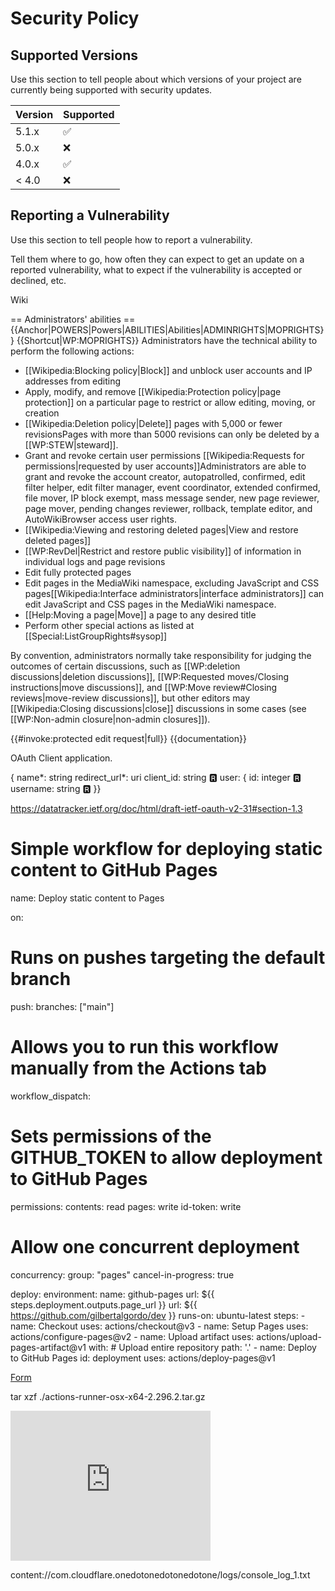 # Security Policy

## Supported Versions


<!-- Google tag (gtag.js) -->

Use this section to tell people about which versions of your project are
currently being supported with security updates.

| Version | Supported          |
| ------- | ------------------ |
| 5.1.x   | :white_check_mark: |
| 5.0.x   | :x:                |
| 4.0.x   | :white_check_mark: |
| < 4.0   | :x:                |

## Reporting a Vulnerability

Use this section to tell people how to report a vulnerability.

Tell them where to go, how often they can expect to get an update on a
reported vulnerability, what to expect if the vulnerability is accepted or
declined, etc.

Wiki

== Administrators' abilities ==
{{Anchor|POWERS|Powers|ABILITIES|Abilities|ADMINRIGHTS|MOPRIGHTS}}
{{Shortcut|WP:MOPRIGHTS}}
Administrators have the technical ability to perform the following actions:
* [[Wikipedia:Blocking policy|Block]] and unblock user accounts and IP addresses from editing
* Apply, modify, and remove [[Wikipedia:Protection policy|page protection]] on a particular page to restrict or allow editing, moving, or creation
* [[Wikipedia:Deletion policy|Delete]] pages with 5,000 or fewer revisions<ref>Pages with more than 5000 revisions can only be deleted by a [[WP:STEW|steward]].</ref>
* Grant and revoke certain user permissions [[Wikipedia:Requests for permissions|requested by user accounts]]<ref>Administrators are able to grant and revoke the account creator, autopatrolled, confirmed, edit filter helper, edit filter manager, event coordinator, extended confirmed, file mover, IP block exempt, mass message sender, new page reviewer, page mover, pending changes reviewer, rollback, template editor, and AutoWikiBrowser access user rights.</ref>
* [[Wikipedia:Viewing and restoring deleted pages|View and restore deleted pages]]
* [[WP:RevDel|Restrict and restore public visibility]] of information in individual logs and page revisions
* Edit fully protected pages
* Edit pages in the MediaWiki namespace, excluding JavaScript and CSS pages<ref>[[Wikipedia:Interface administrators|interface administrators]] can edit JavaScript and CSS pages in the MediaWiki namespace.</ref>
* [[Help:Moving a page|Move]] a page to any desired title
* Perform other special actions as listed at [[Special:ListGroupRights#sysop]]

By convention, administrators normally take responsibility for judging the outcomes of certain discussions, such as [[WP:deletion discussions|deletion discussions]], [[WP:Requested moves/Closing instructions|move discussions]], and [[WP:Move review#Closing reviews|move-review discussions]], but other editors may [[Wikipedia:Closing discussions|close]] discussions in some cases (see [[WP:Non-admin closure|non-admin closures]]).

<includeonly>{{#invoke:protected edit request|full}}</includeonly><noinclude>
{{documentation}}
<!-- Categories go on the /doc subpage, and interwikis go on Wikidata. -->
</noinclude>


OAuth Client application.

{
name*: string
redirect_url*: uri
client_id: string 🆁
user: {
id: integer 🆁
username: string 🆁
}}



https://datatracker.ietf.org/doc/html/draft-ietf-oauth-v2-31#section-1.3


# Simple workflow for deploying static content to GitHub Pages
name: Deploy static content to Pages

on:
  # Runs on pushes targeting the default branch
  push:
    branches: ["main"]

  # Allows you to run this workflow manually from the Actions tab
  workflow_dispatch:

# Sets permissions of the GITHUB_TOKEN to allow deployment to GitHub Pages
permissions:
  contents: read
  pages: write
  id-token: write

# Allow one concurrent deployment
concurrency:
  group: "pages"
  cancel-in-progress: true 



deploy: environment: name: github-pages url: ${{ steps.deployment.outputs.page_url }} url: ${{ https://github.com/gilbertalgordo/dev }} runs-on: ubuntu-latest steps: - name: Checkout uses: actions/checkout@v3 - name: Setup Pages uses: actions/configure-pages@v2 - name: Upload artifact uses: actions/upload-pages-artifact@v1 with: # Upload entire repository path: '.' - name: Deploy to GitHub Pages id: deployment uses: actions/deploy-pages@v1



[Form](https://1drv.ms/w/s!Anc7QKzRz8_uj3ApBuelCtQbfHaF)

tar xzf ./actions-runner-osx-x64-2.296.2.tar.gz

<iframe src="https://snowflake.torproject.org/embed.html" width="320" height="240" frameborder="0" scrolling="no"></iframe>

content://com.cloudflare.onedotonedotonedotone/logs/console_log_1.txt


<!-- Google tag (gtag.js) -->


